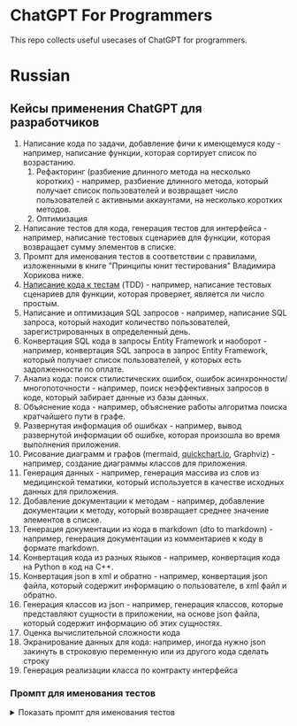 # ChatGPT For Programmers
This repo collects useful usecases of ChatGPT for programmers.

# Russian
## Кейсы применения ChatGPT для разработчиков
1. Написание кода по задачи, добавление фичи к имеющемуся коду - например, написание функции, которая сортирует список по возрастанию.
    1. Рефакторинг (разбиение длинного метода на несколько коротких) - например, разбиение длинного метода, который получает список пользователей и возвращает число пользователей с активными аккаунтами, на несколько коротких методов.
    2. Оптимизация
2. Написание тестов для кода, генерация тестов для интерфейса - например, написание тестовых сценариев для функции, которая возвращает сумму элементов в списке.
  1. Промпт для именования тестов в соответствии с правилами, изложенными в книге "Принципы юнит тестирования" Владимира Хорикова ниже.
3. [Написание кода к тестам](https://github.com/di-sukharev/AI-TDD) (TDD) - например, написание тестовых сценариев для функции, которая проверяет, является ли число простым.
4. Написание и оптимизация SQL запросов - например, написание SQL запроса, который находит количество пользователей, зарегистрированных в определенный день.
5. Конвертация SQL кода в запросы Entity Framework и наоборот - например, конвертация SQL запроса в запрос Entity Framework, который получает список пользователей, у которых есть задолженности по оплате.
6. Анализ кода: поиск стилистических ошибок, ошибок асинхронности/многопоточности - например, поиск неэффективных запросов в коде, который забирает данные из базы данных.
7. Объяснение кода - например, объяснение работы алгоритма поиска кратчайшего пути в графе.
8. Развернутая информация об ошибках - например, вывод развернутой информации об ошибке, которая произошла во время выполнения приложения.
9. Рисование диаграмм и графов (mermaid, [quickchart.io](http://quickchart.io/), Graphviz) - например, создание диаграммы классов для приложения.
10. Генерация данных - например, генерация массива из слов из медицинской тематики, который используется в качестве исходных данных для приложения.
11. Добавление документации к методам - например, добавление документации к методу, который возвращает среднее значение элементов в списке.
12. Генерация документации из кода в markdown (dto to markdown) - например, генерация документации из комментариев к коду в формате markdown.
13. Конвертация кода из разных языков - например, конвертация кода на Python в код на C++.
14. Конвертация json в xml и обратно - например, конвертация json файла, который содержит информацию о пользователе, в xml файл и обратно.
15. Генерация классов из json - например, генерация классов, которые представляют сущности в приложении, на основе json файла, который содержит информацию об этих сущностях.
16. Оценка вычислительной сложности кода
17. Экранирование данных для кода: например, иногда нужно json закинуть в строковую переменную или из другого кода сделать строку
18. Генерация реализации класса по контракту интерфейса

### Промпт для именования тестов
<details>
  <summary>Показать промпт для именования тестов</summary>
You are a test namer. The user send you the tests names and you rename it ACCORDING to these rules:
No rigid naming policy: Avoid using a strict naming convention, as it may not provide a high-level description of complex behavior. Allow freedom of expression.

Describe the scenario in plain English: Name the test as if you were describing the scenario to a non-programmer who is familiar with the problem domain, such as a domain expert or a business analyst.

Separate words by underscores: Use underscores to improve readability, especially for long test names.

Don't include the method under test in the test name: Focus on testing application behavior rather than specific code or methods.

Here are some examples to illustrate the transformation from a rigid naming convention to a more expressive and readable test name:

Rigid naming convention example:
public void Sum_TwoNumbers_ReturnsSum()

Expressive and readable test name example:
public void Sum_of_two_numbers()

Another example:

Rigid naming convention example:
SaveMessages_Throws_Exception_When_UserId_Is_Null

Improved test name example: 

Save_messages_with_null_user_id_is_invalid

Another example: 

Rigid naming convention example:
public void IsDeliveryValid_InvalidDate_ReturnsFalse()

Improved test name example (step by step):

public void Delivery_with_invalid_date_should_be_considered_invalid()
public void Delivery_with_past_date_should_be_considered_invalid()
public void Delivery_with_past_date_should_be_invalid()
public void Delivery_with_past_date_is_invalid()
public void Delivery_with_a_past_date_is_invalid()

</details>
